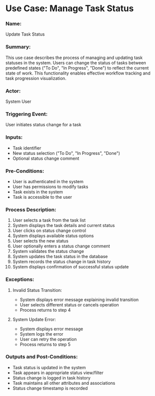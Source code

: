 <!-- Generated with Claude 3.5 Sonnet -->

# Use Case: Manage Task Status

### Name: 
Update Task Status

### Summary: 
This use case describes the process of managing and updating task statuses in the system. Users can change the status of tasks between predefined states ("To Do", "In Progress", "Done") to reflect the current state of work. This functionality enables effective workflow tracking and task progression visualization.

### Actor:
System User

### Triggering Event:
User initiates status change for a task

### Inputs:
- Task identifier
- New status selection ("To Do", "In Progress", "Done")
- Optional status change comment

### Pre-Conditions:
- User is authenticated in the system
- User has permissions to modify tasks
- Task exists in the system
- Task is accessible to the user

### Process Description:
1. User selects a task from the task list
2. System displays the task details and current status
3. User clicks on status change control
4. System displays available status options
5. User selects the new status
6. User optionally enters a status change comment
7. System validates the status change
8. System updates the task status in the database
9. System records the status change in task history
10. System displays confirmation of successful status update

### Exceptions:
1. Invalid Status Transition:
   - System displays error message explaining invalid transition
   - User selects different status or cancels operation
   - Process returns to step 4

2. System Update Error:
   - System displays error message
   - System logs the error
   - User can retry the operation
   - Process returns to step 5

### Outputs and Post-Conditions:
- Task status is updated in the system
- Task appears in appropriate status view/filter
- Status change is logged in task history
- Task maintains all other attributes and associations
- Status change timestamp is recorded